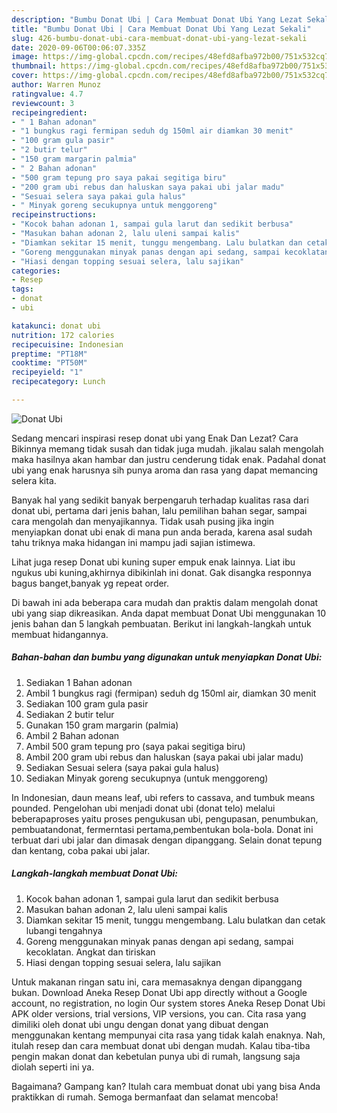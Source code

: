 ```yaml
---
description: "Bumbu Donat Ubi | Cara Membuat Donat Ubi Yang Lezat Sekali"
title: "Bumbu Donat Ubi | Cara Membuat Donat Ubi Yang Lezat Sekali"
slug: 426-bumbu-donat-ubi-cara-membuat-donat-ubi-yang-lezat-sekali
date: 2020-09-06T00:06:07.335Z
image: https://img-global.cpcdn.com/recipes/48efd8afba972b00/751x532cq70/donat-ubi-foto-resep-utama.jpg
thumbnail: https://img-global.cpcdn.com/recipes/48efd8afba972b00/751x532cq70/donat-ubi-foto-resep-utama.jpg
cover: https://img-global.cpcdn.com/recipes/48efd8afba972b00/751x532cq70/donat-ubi-foto-resep-utama.jpg
author: Warren Munoz
ratingvalue: 4.7
reviewcount: 3
recipeingredient:
- " 1 Bahan adonan"
- "1 bungkus ragi fermipan seduh dg 150ml air diamkan 30 menit"
- "100 gram gula pasir"
- "2 butir telur"
- "150 gram margarin palmia"
- " 2 Bahan adonan"
- "500 gram tepung pro saya pakai segitiga biru"
- "200 gram ubi rebus dan haluskan saya pakai ubi jalar madu"
- "Sesuai selera saya pakai gula halus"
- " Minyak goreng secukupnya untuk menggoreng"
recipeinstructions:
- "Kocok bahan adonan 1, sampai gula larut dan sedikit berbusa"
- "Masukan bahan adonan 2, lalu uleni sampai kalis"
- "Diamkan sekitar 15 menit, tunggu mengembang. Lalu bulatkan dan cetak lubangi tengahnya"
- "Goreng menggunakan minyak panas dengan api sedang, sampai kecoklatan. Angkat dan tiriskan"
- "Hiasi dengan topping sesuai selera, lalu sajikan"
categories:
- Resep
tags:
- donat
- ubi

katakunci: donat ubi 
nutrition: 172 calories
recipecuisine: Indonesian
preptime: "PT18M"
cooktime: "PT50M"
recipeyield: "1"
recipecategory: Lunch

---
```



![Donat Ubi](https://img-global.cpcdn.com/recipes/48efd8afba972b00/751x532cq70/donat-ubi-foto-resep-utama.jpg)

Sedang mencari inspirasi resep donat ubi yang Enak Dan Lezat? Cara Bikinnya memang tidak susah dan tidak juga mudah. jikalau salah mengolah maka hasilnya akan hambar dan justru cenderung tidak enak. Padahal donat ubi yang enak harusnya sih punya aroma dan rasa yang dapat memancing selera kita.

Banyak hal yang sedikit banyak berpengaruh terhadap kualitas rasa dari donat ubi, pertama dari jenis bahan, lalu pemilihan bahan segar, sampai cara mengolah dan menyajikannya. Tidak usah pusing jika ingin menyiapkan donat ubi enak di mana pun anda berada, karena asal sudah tahu triknya maka hidangan ini mampu jadi sajian istimewa.

Lihat juga resep Donat ubi kuning super empuk enak lainnya. Liat ibu ngukus ubi kuning,akhirnya dibikinlah ini donat. Gak disangka responnya bagus banget,banyak yg repeat order.


Di bawah ini ada beberapa cara mudah dan praktis dalam mengolah donat ubi yang siap dikreasikan. Anda dapat membuat Donat Ubi menggunakan 10 jenis bahan dan 5 langkah pembuatan. Berikut ini langkah-langkah untuk membuat hidangannya.

<!--inarticleads1-->

##### Bahan-bahan dan bumbu yang digunakan untuk menyiapkan Donat Ubi:

1. Sediakan  1 Bahan adonan
1. Ambil 1 bungkus ragi (fermipan) seduh dg 150ml air, diamkan 30 menit
1. Sediakan 100 gram gula pasir
1. Sediakan 2 butir telur
1. Gunakan 150 gram margarin (palmia)
1. Ambil  2 Bahan adonan
1. Ambil 500 gram tepung pro (saya pakai segitiga biru)
1. Ambil 200 gram ubi rebus dan haluskan (saya pakai ubi jalar madu)
1. Sediakan Sesuai selera (saya pakai gula halus)
1. Sediakan  Minyak goreng secukupnya (untuk menggoreng)


In Indonesian, daun means leaf, ubi refers to cassava, and tumbuk means pounded. Pengelohan ubi menjadi donat ubi (donat telo) melalui beberapaproses yaitu proses pengukusan ubi, pengupasan, penumbukan, pembuatandonat, fermerntasi pertama,pembentukan bola-bola. Donat ini terbuat dari ubi jalar dan dimasak dengan dipanggang. Selain donat tepung dan kentang, coba pakai ubi jalar. 

<!--inarticleads2-->

##### Langkah-langkah membuat Donat Ubi:

1. Kocok bahan adonan 1, sampai gula larut dan sedikit berbusa
1. Masukan bahan adonan 2, lalu uleni sampai kalis
1. Diamkan sekitar 15 menit, tunggu mengembang. Lalu bulatkan dan cetak lubangi tengahnya
1. Goreng menggunakan minyak panas dengan api sedang, sampai kecoklatan. Angkat dan tiriskan
1. Hiasi dengan topping sesuai selera, lalu sajikan


Untuk makanan ringan satu ini, cara memasaknya dengan dipanggang bukan. Download Aneka Resep Donat Ubi app directly without a Google account, no registration, no login Our system stores Aneka Resep Donat Ubi APK older versions, trial versions, VIP versions, you can. Cita rasa yang dimiliki oleh donat ubi ungu dengan donat yang dibuat dengan menggunakan kentang mempunyai cita rasa yang tidak kalah enaknya. Nah, itulah resep dan cara membuat donat ubi dengan mudah. Kalau tiba-tiba pengin makan donat dan kebetulan punya ubi di rumah, langsung saja diolah seperti ini ya. 

Bagaimana? Gampang kan? Itulah cara membuat donat ubi yang bisa Anda praktikkan di rumah. Semoga bermanfaat dan selamat mencoba!
